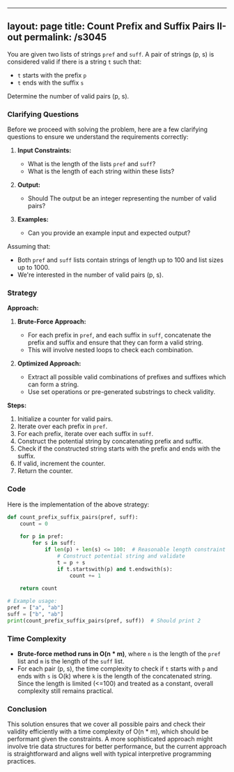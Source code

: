 
---
layout: page
title:  Count Prefix and Suffix Pairs II-out
permalink: /s3045
---

You are given two lists of strings `pref` and `suff`. A pair of strings (p, s) is considered valid if there is a string `t` such that:
- `t` starts with the prefix `p`
- `t` ends with the suffix `s`

Determine the number of valid pairs (p, s).

### Clarifying Questions
Before we proceed with solving the problem, here are a few clarifying questions to ensure we understand the requirements correctly:

1. **Input Constraints:**
   - What is the length of the lists `pref` and `suff`?
   - What is the length of each string within these lists?
  
2. **Output:**
   - Should The output be an integer representing the number of valid pairs?
  
3. **Examples:**
   - Can you provide an example input and expected output?

Assuming that:
- Both `pref` and `suff` lists contain strings of length up to 100 and list sizes up to 1000.
- We're interested in the number of valid pairs (p, s).

### Strategy

**Approach:**
1. **Brute-Force Approach:**
    - For each prefix in `pref`, and each suffix in `suff`, concatenate the prefix and suffix and ensure that they can form a valid string.
    - This will involve nested loops to check each combination.
    
2. **Optimized Approach:**
    - Extract all possible valid combinations of prefixes and suffixes which can form a string.
    - Use set operations or pre-generated substrings to check validity.

**Steps:**
1. Initialize a counter for valid pairs.
2. Iterate over each prefix in `pref`.
3. For each prefix, iterate over each suffix in `suff`.
4. Construct the potential string by concatenating prefix and suffix.
5. Check if the constructed string starts with the prefix and ends with the suffix.
6. If valid, increment the counter.
7. Return the counter.

### Code

Here is the implementation of the above strategy:

```python
def count_prefix_suffix_pairs(pref, suff):
    count = 0
    
    for p in pref:
        for s in suff:
            if len(p) + len(s) <= 100:  # Reasonable length constraint
                # Construct potential string and validate
                t = p + s
                if t.startswith(p) and t.endswith(s):
                    count += 1
                    
    return count

# Example usage:
pref = ["a", "ab"]
suff = ["b", "ab"]
print(count_prefix_suffix_pairs(pref, suff))  # Should print 2
```

### Time Complexity

- **Brute-force method runs in O(n * m)**, where `n` is the length of the `pref` list and `m` is the length of the `suff` list.
- For each pair (p, s), the time complexity to check if `t` starts with `p` and ends with `s` is O(k) where `k` is the length of the concatenated string. Since the length is limited (<=100) and treated as a constant, overall complexity still remains practical.

### Conclusion

This solution ensures that we cover all possible pairs and check their validity efficiently with a time complexity of O(n * m), which should be performant given the constraints. A more sophisticated approach might involve trie data structures for better performance, but the current approach is straightforward and aligns well with typical interpretive programming practices.